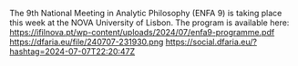 The 9th National Meeting in Analytic Philosophy (ENFA 9) is taking place this week at the NOVA University of Lisbon. The program is available here: https://ifilnova.pt/wp-content/uploads/2024/07/enfa9-programme.pdf https://dfaria.eu/file/240707-231930.png https://social.dfaria.eu/?hashtag=2024-07-07T22:20:47Z